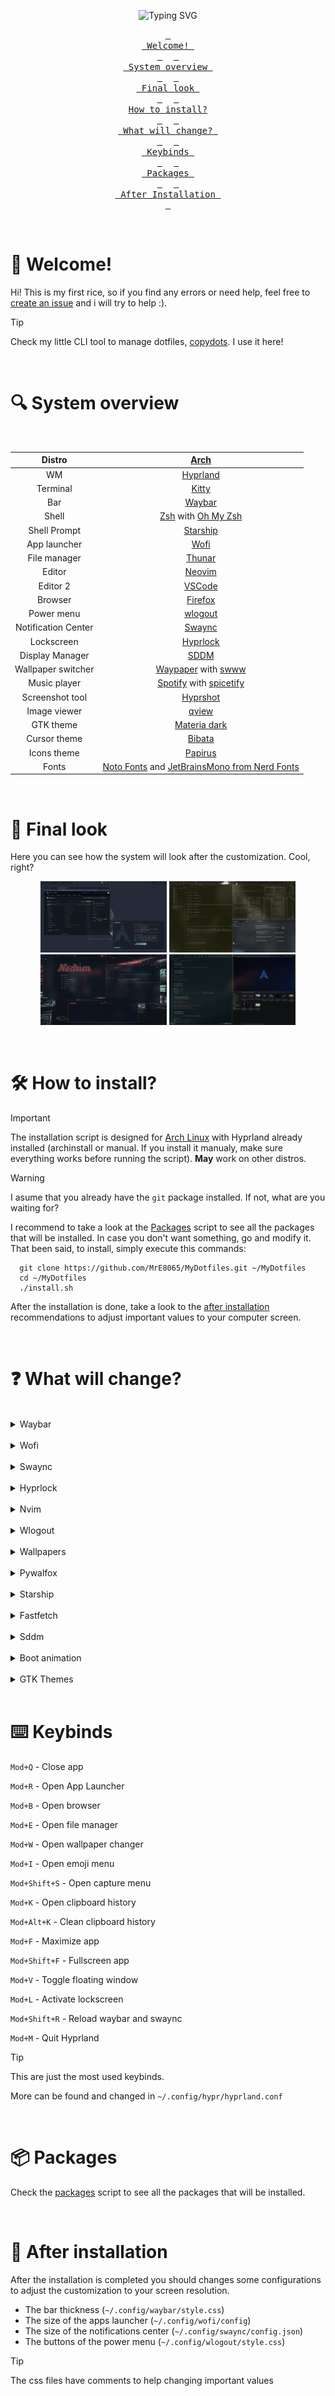 <div align="center">
  
![Typing SVG](https://readme-typing-svg.demolab.com?font=Bitcount+Grid+Single&pause=1000&color=DCDCDC&center=true&vCenter=true&random=true&width=435&lines=Welcome+to+my+dotfiles!;Are+you+reading+this%3F;I+use+Arch+BTW!)

<a href="#welcome"><kbd> <br> Welcome! <br> </kbd></a>&ensp;&ensp;
<a href="#system-overview"><kbd> <br> System overview <br> </kbd></a>&ensp;&ensp;
<a href="#final-look"><kbd> <br> Final look <br> </kbd></a>&ensp;&ensp;
<a href="#how-to-install"><kbd> <br> How to install? <br> </kbd></a>&ensp;&ensp;
<a href="#what-will-change"><kbd> <br> What will change? <br> </kbd></a>&ensp;&ensp;
<a href="#keybinds"><kbd> <br> Keybinds <br> </kbd></a>&ensp;&ensp;
<a href="#packages"><kbd> <br> Packages <br> </kbd></a>&ensp;&ensp;
<a href="#after-installation"><kbd> <br> After Installation <br> </kbd></a>

</div>
<br>

<a id="welcome"></a>

# 👋 Welcome!

Hi! This is my first rice, so if you find any errors or need help, feel free to [create an issue](https://github.com/MrE8065/MyDotfiles/issues) and i will try to help :).

> [!TIP]
> Check my little CLI tool to manage dotfiles, [copydots](https://github.com/MrE8065/copydots). I use it here!

<br>

<a id="system-overview"></a>

# 🔍 System overview

<br>
<div align="center">

|       Distro        |                                               [Arch](https://archlinux.org)                                               |
| :-----------------: | :-----------------------------------------------------------------------------------------------------------------------: |
|         WM          |                                               [Hyprland](https://hypr.land)                                               |
|      Terminal       |                                       [Kitty](https://github.com/kovidgoyal/kitty)                                        |
|         Bar         |                                        [Waybar](https://github.com/Alexays/Waybar)                                        |
|        Shell        |                               [Zsh](https://www.zsh.org) with [Oh My Zsh](https://ohmyz.sh)                               |
|    Shell Prompt     |                                              [Starship](https://starship.rs)                                              |
|    App launcher     |                                          [Wofi](https://hg.sr.ht/~scoopta/wofi)                                           |
|    File manager     |                                     [Thunar](https://docs.xfce.org/xfce/thunar/start)                                     |
|       Editor        |                                        [Neovim](https://github.com/neovim/neovim)                                         |
|      Editor 2       |                                         [VSCode](https://code.visualstudio.com/)                                          |
|       Browser       |                                              [Firefox](https://firefox.com)                                               |
|     Power menu      |                                     [wlogout](https://github.com/ArtsyMacaw/wlogout)                                      |
| Notification Center |                              [Swaync](https://github.com/ErikReider/SwayNotificationCenter)                               |
|     Lockscreen      |                                      [Hyprlock](https://github.com/hyprwm/hyprlock)                                       |
|   Display Manager   |                                           [SDDM](https://github.com/sddm/sddm)                                            |
| Wallpaper switcher  |             [Waypaper](https://github.com/anufrievroman/waypaper) with [swww](https://github.com/LGFae/swww)              |
|    Music player     |                        [Spotify](https://www.spotify.com) with [spicetify](https://spicetify.app)                         |
|   Screenshot tool   |                                      [Hyprshot](https://github.com/Gustash/Hyprshot)                                      |
|    Image viewer     |                                         [qview](https://interversehq.com/qview/)                                          |
|      GTK theme      |                                  [Materia dark](https://github.com/nana-4/materia-theme)                                  |
|    Cursor theme     |                                     [Bibata](https://github.com/ful1e5/Bibata_Cursor)                                     |
|     Icons theme     |                          [Papirus](https://github.com/PapirusDevelopmentTeam/papirus-icon-theme)                          |
|        Fonts        | [Noto Fonts](https://fonts.google.com/noto) and [JetBrainsMono from Nerd Fonts](https://www.nerdfonts.com/font-downloads) |

</div>
<br>

<a id="final-look"></a>

# 👀 Final look

Here you can see how the system will look after the customization. Cool, right?

<div align="center">
  <img src="./images/final/final.png" width="40%">
  <img src="./images/final/final2.png" width="40%">
  <img src="./images/final/final3.png" width="40%">
  <img src="./images/final/final4.png" width="40%">
</div>

<a id="how-to-install"></a>

<br>

# 🛠️ How to install?

> [!IMPORTANT]
> The installation script is designed for [Arch Linux](https://wiki.archlinux.org/title/Arch_Linux) with Hyprland already installed (archinstall or manual. If you install it manualy, make sure everything works before running the script). **May** work on other distros.

> [!WARNING]
> I asume that you already have the `git` package installed. If not, what are you waiting for?

I recommend to take a look at the [Packages](./scripts/packages.sh) script to see all the packages that will be installed. In case you don't want something, go and modify it.
That been said, to install, simply execute this commands:

```
  git clone https://github.com/MrE8065/MyDotfiles.git ~/MyDotfiles
  cd ~/MyDotfiles
  ./install.sh
```

After the installation is done, take a look to the [after installation](#after-installation) recommendations to adjust important values to your computer screen.

<a id="what-will-change"></a>

<br>

# ❓ What will change?

<br>

<details>

  <summary>Waybar</summary>
  
  ## Overview
  Minimal, clean and efficient. It includes all the features that I think are important to have in a bar.

  <img src="./images/waybar/waybar.png">
  <img src="./images/waybar/waybar2.png">
  <img src="./images/waybar/waybar3.png">

### Notifications

It will open the [swaync panel](#swaync).

### Time

If you hover, it will display a simple calendar with the current date. Right click to see next month and left click to see the previous one.

### Updates

It will show any available updates for the packages installed thanks to the `checkupdates-with-aur` package.

### Music player

Shows the current playing track name and artist. Central click to pause/resume, left to previous track and right click for next one. Hover to show the player name.
It only appears when a supported player is active.

### Taskbar

Just the `taskbar` module from waybar.

### Workspaces

5 simple bars that grow if they are selected or if there's apps opend in them.

  <div align="center">
    <img src="./images/waybar/workspaces.gif" width = "40%" alt="workspaces">
  </div>

### Expanding Group

Button to hide/reveal certain widgets you don’t need all the time. In here you can find:

- **Tray**: Default `tray` module from waybar.

- **Hyprpicker Widget**: Lets you use `hyprpicker`, display values when hovered, and copy the hex value to your clipboard. It also changes color!

### Network

Shows the connetion type (wifi/ethernet), if you hover shows the network name. Click to open `nm-connection-editor`.

### Sound

Shows the volume percentage and device icon. Scroll to change volume and click to open `pavucontrol`.

### Brightness

Shows the current brightness of the screen and allows to modify it scrolling up or down. If you click on the icon, the bluelight filter will activate. (If you are on a laptop, the script will install `brightnessctl` to control the brightness and, if you are on a desktop computer, it will install `ddcutil`, so you can control even external monitors!)

### Power menu

Opens the [wlogout menu](#wlogout)

</details>

<br>

<details>
  <summary>Wofi</summary>

## Overview

Simple apps menu with a search bar. It also shows apps options (triangle to the left).

  <div align="center">
    <img src="./images/wofi/wofi.png" width = "30%">
    <img src="./images/wofi/wofi2.png" width = "30%">
    <img src="./images/wofi/wofi3.png" width = "30%">
  </div>

</details>

<br>

<details id="swaync">
  <summary>Swaync</summary>

## Overview

Notification center with clear button and _Do not disturb_ mode.

  <div align="center">
    <img src="./images/swaync/swaync.png" width = "25%">
    <img src="./images/swaync/swaync3.png" width = "25%">
    <img src="./images/swaync/swaync4.png" width = "25%">
  </div>

</details>

<br>

<details>
  <summary>Hyprlock</summary>
  
  ## Overview
  Lockscreen. Uses the current wallpaper from Pywal to generate the background and colors, displays a greeting with your username.

  <div align="center">
    <img src="./images/hyprlock/hyprlock.png" width = "45%">
    <img src="./images/hyprlock/hyprlock2.png" width = "45%">
    <img src="./images/hyprlock/hyprlock3.jpg" width = "45%">
  </div>

</details>

<br>

<details>
  <summary>Nvim</summary>
  
## Overview
Uses Lazyvim to create a simple, useful and functional IDE. Colorscheme follows pywal generated colors! Features the following plugins:
  - alpha-nvim
  - nvim-autopairs
  - noice.nvim
  - lushwal.nvim
  - nvim-colorizer.lua
  - gitsigns.nvim
  - mini.icons
  - lualine.nvim
  - markview.nvim
  - nvim-cmp
  - nvim-tree.lua
  - snacks.nvim
  - telescope.nvim
  - nvim-treesitter
  - which-key.nvim

<div align="center">
  <img src="./images/nvim/nvim.png" width = "30%">
  <img src="./images/nvim/nvim2.png" width = "30%">
  <img src="./images/nvim/nvim3.png" width = "30%">
</div>

</details>

<br>

<details id="wlogout">

  <summary>Wlogout</summary>

## Overview

Simple power menu. Shows a row with the different power options.

  <div align="center">
    <img src="./images/wlogout/wlogout.png" width = "45%">
    <img src="./images/wlogout/wlogout2.png" width = "45%">
    <img src="./images/wlogout/wlogout3.png" width = "45%">
</div>

</details>

<br>

<details>
  <summary>Wallpapers</summary>
  
  ## Overview

Use `waypaper` to select the image you want from `~/wallpapers`. Applies the wallpaper using `swww` and the `change.sh` script in `~/.config/waypaper` folder generates a new Pywal palette and update the system colors.

  <div align="center">
    <img src="./images/waypaper.gif">
  </div>

> The system is running in an HDD, that's why the recording is a bit laggy

</details>

<br>

<details>
  <summary>Pywalfox</summary>

## Overview

Modifies `Firefox` or `Librefox` so that it change its colors automatically when `Pywal` updates its color scheme.

> [!IMPORTANT]
> **MAKE SURE TO ALSO INSTALL THE [BROWSER ADDON](https://addons.mozilla.org/en-US/firefox/addon/pywalfox/)**

  <div align="center">
  <img src="./images/pywalfox/pywalfox.png" width = "33%">
  <img src="./images/pywalfox/pywalfox2.png" width = "33%">
  <img src="./images/pywalfox/pywalfox3.png" width = "33%">
  </div>

</details>

<br>

<details>
  <summary>Starship</summary>

## Overview

Custom terminal prompt. Uses pywal colors.

  <div align="center">
    <img src="./images/starship/starship.png" width = "70%">
    <img src="./images/starship/starship2.png" width = "70%">
    <img src="./images/starship/starship3.png" width = "70%">
  </div>

</details>

<br>

<details>
  <summary>Fastfetch</summary>

## Overview

Display system info and shows the world that you are using Arch BTW!

  <div align="center">
    <img src="./images/fastfetch/fastfetch.png" width = "30%">
    <img src="./images/fastfetch/fastfetch2.png" width = "30%">
    <img src="./images/fastfetch/fastfetch3.png" width = "30%">
  </div>

</details>

<br>

<details>
  <summary>Sddm</summary>

## Overview

Theme from [SilentSDDM](https://github.com/uiriansan/SilentSDDM).

  <div align="center">
    <img src="https://raw.githubusercontent.com/uiriansan/SilentSDDM/refs/heads/main/docs/previews/default.png" width = "50%">
  </div>

</details>

<br>

<details>
  <summary>Boot animation</summary>

## Overview

Custom boot animation [I made myself](https://github.com/MrE8065/PSLinux). Uses `plymouth`.

https://github.com/user-attachments/assets/cb767248-547b-402e-99c9-042714291f87

</details>

<br>

<details>
  <summary>GTK Themes</summary>

## Overview

  <div align="center">
  
  |   Theme   |       Name        |
  |-----------|-------------------|
  |   Cursor  |      Bibata       |
  |    Icon   |   Papirus Dark    |
  |   System  |   Materia-Dark    |

  </div>

</details>

<br>

<a id="keybinds"></a>

# ⌨️ Keybinds

`Mod+Q` - Close app

`Mod+R` - Open App Launcher

`Mod+B` - Open browser

`Mod+E` - Open file manager

`Mod+W` - Open wallpaper changer

`Mod+I` - Open emoji menu

`Mod+Shift+S` - Open capture menu

`Mod+K` - Open clipboard history

`Mod+Alt+K` - Clean clipboard history

`Mod+F` - Maximize app

`Mod+Shift+F` - Fullscreen app

`Mod+V` - Toggle floating window

`Mod+L` - Activate lockscreen

`Mod+Shift+R` - Reload waybar and swaync

`Mod+M` - Quit Hyprland

> [!Tip]
> This are just the most used keybinds.
>
> More can be found and changed in `~/.config/hypr/hyprland.conf`

<br>

<a id="packages"></a>

# 📦 Packages

Check the [packages](./scripts/packages.sh) script to see all the packages that will be installed.

<br>

<a id="after-installation"></a>

# 💽 After installation

After the installation is completed you should changes some configurations to adjust the customization to your screen resolution.

  - The bar thickness (`~/.config/waybar/style.css`)
  - The size of the apps launcher (`~/.config/wofi/config`)
  - The size of the notifications center (`~/.config/swaync/config.json`)
  - The buttons of the power menu (`~/.config/wlogout/style.css`)

> [!TIP]
> The css files have comments to help changing important values